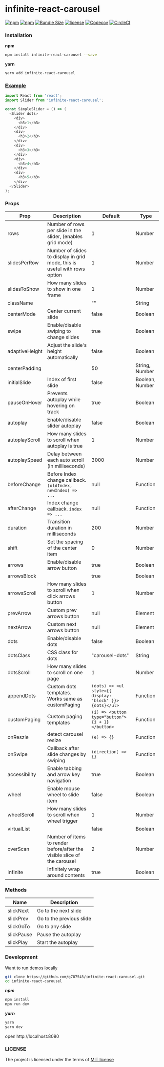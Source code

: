 # infinite-react-carousel

[![npm](https://img.shields.io/npm/v/infinite-react-carousel.svg)](https://www.npmjs.com/package/infinite-react-carousel)
[![npm](https://img.shields.io/npm/dt/infinite-react-carousel.svg)](https://www.npmjs.com/package/infinite-react-carousel)
[![Bundle Size](https://badgen.net/bundlephobia/minzip/infinite-react-carousel)](https://bundlephobia.com/result?p=infinite-react-carousel@latest)
[![license](https://img.shields.io/github/license/mashape/apistatus.svg)]()
[![Codecov](https://img.shields.io/codecov/c/github/g787543/infinite-react-carousel/master.svg)](https://codecov.io/gh/g787543/infinite-react-carousel/branch/master)
[![CircleCI](https://circleci.com/gh/g787543/infinite-react-carousel.svg?style=svg)](https://circleci.com/gh/g787543/infinite-react-carousel)

### Installation
**npm**

```bash
npm install infinite-react-carousel --save
```

**yarn**

```bash
yarn add infinite-react-carousel
```

### [Example](https://g787543.github.io/infinite-react-carousel/)
```js
import React from 'react';
import Slider from 'infinite-react-carousel';

const SimpleSlider = () => (
  <Slider dots>
    <div>
      <h3>1</h3>
    </div>
    <div>
      <h3>2</h3>
    </div>
    <div>
      <h3>3</h3>
    </div>
    <div>
      <h3>4</h3>
    </div>
    <div>
      <h3>5</h3>
    </div>
  </Slider>
);
```

### Props

| Prop | Description | Default | Type |
|------|-------------|---------|------|
| rows | Number of rows per slide in the slider, (enables grid mode) | 1 | Number |
| slidesPerRow | Number of slides to display in grid mode, this is useful with rows option | 1 | Number |
| slidesToShow | How many slides to show in one frame | 1 | Number |
| className |  | "" | String |
| centerMode | Center current slide | false | Boolean |
| swipe | Enable/disable swiping to change slides | true | Boolean |
| adaptiveHeight | Adjust the slide's height automatically | false | Boolean |
| centerPadding |  | 50 | String, Number |
| initialSlide | Index of first slide | false | Boolean, Number |
| pauseOnHover | Prevents autoplay while hovering on track | true | Boolean |
| autoplay | Enable/disable slider autoplay | false | Boolean |
| autoplayScroll | How many slides to scroll when autoplay is true | 1 | Number |
| autoplaySpeed | Delay between each auto scroll (in milliseconds) | 3000 | Number |
| beforeChange | Before Index change callback. `(oldIndex, newIndex) => ...` | null | Function |
| afterChange | Index change callback. `index => ...` | null | Function |
| duration | Transition duration in milliseconds | 200 | Number |
| shift | Set the spacing of the center item | 0 | Number |
| arrows | Enable/disable arrow button | true | Boolean |
| arrowsBlock |  | true | Boolean |
| arrowsScroll | How many slides to scroll when click arrows button | 1 | Number |
| prevArrow | Custom prev arrows button | null | Element |
| nextArrow | Custom next arrows button | null | Element |
| dots | Enable/disable dots | false | Boolean |
| dotsClass | CSS class for dots | "carousel-dots" | String |
| dotsScroll | How many slides to scroll on one page | 1 | Number |
| appendDots | Custom dots templates. Works same as customPaging | ```(dots) => <ul style={{ display: 'block' }}>{dots}</ul>``` | Function |
| customPaging | Custom paging templates | ```(i) => <button type="button">{i + 1}</button>``` | Function |
| onReszie | detect carousel resize | ```(e) => {}``` | Function |
| onSwipe | Callback after slide changes by swiping | ```(direction) => {}``` | Function |
| accessibility | Enable tabbing and arrow key navigation | true | Boolean |
| wheel | Enable mouse wheel to slide item | false | Boolean |
| wheelScroll | How many slides to scroll when wheel trigger | 1 | Number |
| virtualList |  | false | Boolean |
| overScan | Number of items to render before/after the visible slice of the carousel | 2 | Number |
| infinite | Infinitely wrap around contents | true | Boolean |

### Methods

| Name | Description |
|------|-------------|
| slickNext | Go to the next slide |
| slickPrev | Go to the previous slide |
| slickGoTo | Go to any slide |
| slickPause | Pause the autoplay |
| slickPlay | Start the autoplay |

### Development

Want to run demos locally

```bash
git clone https://github.com/g787543/infinite-react-carousel.git
cd infinite-react-carousel
```

***npm***
```bash
npm install
npm run dev
```

***yarn***
```bash
yarn
yarn dev
```
open http://localhost:8080


### LICENSE

The project is licensed under the terms of [MIT license](https://github.com/g787543/infinite-react-carousel/blob/master/LICENSE)
